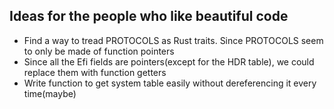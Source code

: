 
## Ideas for the people who like beautiful code
- Find a way to tread PROTOCOLS as Rust traits. Since PROTOCOLS seem to only be made of function
  pointers
- Since all the Efi fields are pointers(except for the HDR table), we could replace them with
  function getters
- Write function to get system table easily without dereferencing it every time(maybe)

